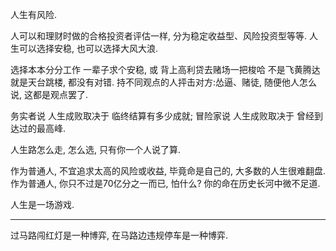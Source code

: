 人生有风险. 

人可以和理财时做的合格投资者评估一样, 分为稳定收益型、风险投资型等等. 
人生可以选择安稳, 也可以选择大风大浪. 

选择本本分分工作 一辈子求个安稳, 或 背上高利贷去赌场一把梭哈 不是飞黄腾达就是天台跳楼, 都没有对错. 
持不同观点的人抨击对方:怂逼、赌徒, 随便他人怎么说, 这都是观点罢了. 

务实者说 人生成败取决于 临终结算有多少成就; 
冒险家说 人生成败取决于 曾经到达过的最高峰. 

人生路怎么走, 怎么选, 只有你一个人说了算. 

作为普通人, 不宜追求太高的风险或收益, 毕竟命是自己的, 大多数的人生很难翻盘. 
作为普通人, 你只不过是70亿分之一而已, 怕什么? 你的命在历史长河中微不足道. 

人生是一场游戏. 

---

过马路闯红灯是一种博弈, 在马路边违规停车是一种博弈. 
